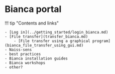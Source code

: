 # Bianca portal

!!! tip "Contents and links"

    - [Log in](../getting_started/login_bianca.md)
    - [File transfer](transfer_bianca.md)
        - [File transfer using a graphical program](bianca_file_transfer_using_gui.md)
    - Naiss-sens
    - best practices
    - Bianca installation guides
    - Bianca workshops
    - other?
